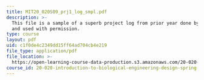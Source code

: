 ```yaml
---
title: MIT20_020S09_prj1_log_smpl.pdf
description: >-
  This file is a sample of a superb project log from prior year done by students
  and used with permission. 
type: course
layout: pdf
uid: c1f0de4c2349dd15ff64ad704cb4e219
file_type: application/pdf
file_location: >-
  https://open-learning-course-data-production.s3.amazonaws.com/20-020-introduction-to-biological-engineering-design-spring-2009/c1f0de4c2349dd15ff64ad704cb4e219_MIT20_020S09_prj1_log_smpl.pdf
course_id: 20-020-introduction-to-biological-engineering-design-spring-2009
---
```

